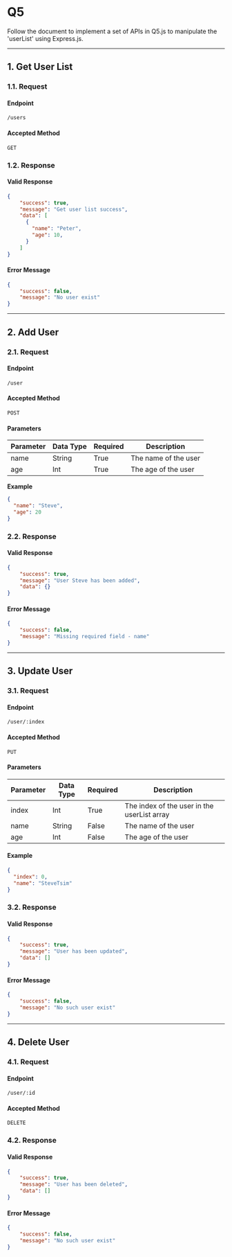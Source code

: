 # Q5
Follow the document to implement a set of APIs in Q5.js to manipulate the 'userList' using Express.js.

---

## 1. Get User List
### 1.1. Request
#### Endpoint
    /users

#### Accepted Method
    GET

### 1.2. Response
#### Valid Response
```json
{   
    "success": true,
    "message": "Get user list success",
    "data": [
      {
        "name": "Peter",
        "age": 10,
      }
    ]
}
```

#### Error Message
```json
{
    "success": false,
    "message": "No user exist"
}
```

---

## 2. Add User
### 2.1. Request
#### Endpoint
    /user

#### Accepted Method
    POST

#### Parameters
| Parameter | Data Type | Required | Description          |
| --------- | --------- | -------- | -------------------- |
| name      | String    | True     | The name of the user |
| age       | Int       | True     | The age of the user  |

**Example**
```json
{
  "name": "Steve",
  "age": 20
}
```

### 2.2. Response
#### Valid Response
```json
{   
    "success": true,
    "message": "User Steve has been added",
    "data": {}
}
```

#### Error Message
```json
{
    "success": false,
    "message": "Missing required field - name"
}
```

---

## 3. Update User
### 3.1. Request
#### Endpoint
    /user/:index

#### Accepted Method
    PUT

#### Parameters
| Parameter | Data Type | Required | Description                                 |
| --------- | --------- | -------- | ------------------------------------------- |
| index     | Int       | True     | The index of the user in the userList array |
| name      | String    | False    | The name of the user                        |
| age       | Int       | False    | The age of the user                         |

#### Example
```json
{
  "index": 0,
  "name": "SteveTsim"
}
```

### 3.2. Response
#### Valid Response
```json
{   
    "success": true,
    "message": "User has been updated",
    "data": []
}
```

#### Error Message
```json
{
    "success": false,
    "message": "No such user exist"
}
```

---

## 4. Delete User
### 4.1. Request
#### Endpoint
    /user/:id

#### Accepted Method
    DELETE

### 4.2. Response
#### Valid Response
```json
{   
    "success": true,
    "message": "User has been deleted",
    "data": []
}
```

#### Error Message
```json
{
    "success": false,
    "message": "No such user exist"
}
```
